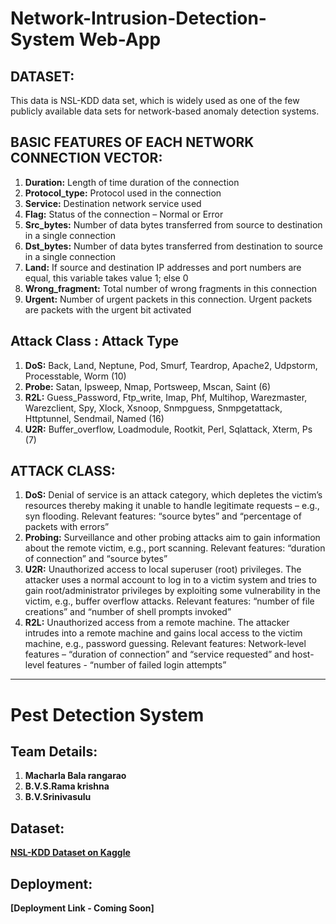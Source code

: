 # Network-Intrusion-Detection-System Web-App

## DATASET:

This data is NSL-KDD data set, which is widely used as one of the few publicly available data sets for network-based anomaly detection systems.  

## BASIC FEATURES OF EACH NETWORK CONNECTION VECTOR:

1) **Duration:** Length of time duration of the connection  
2) **Protocol_type:** Protocol used in the connection  
3) **Service:** Destination network service used  
4) **Flag:** Status of the connection – Normal or Error  
5) **Src_bytes:** Number of data bytes transferred from source to destination in a single connection  
6) **Dst_bytes:** Number of data bytes transferred from destination to source in a single connection  
7) **Land:** If source and destination IP addresses and port numbers are equal, this variable takes value 1; else 0  
8) **Wrong_fragment:** Total number of wrong fragments in this connection  
9) **Urgent:** Number of urgent packets in this connection. Urgent packets are packets with the urgent bit activated  

## Attack Class : Attack Type

1) **DoS:** Back, Land, Neptune, Pod, Smurf, Teardrop, Apache2, Udpstorm, Processtable, Worm (10)  
2) **Probe:** Satan, Ipsweep, Nmap, Portsweep, Mscan, Saint (6)  
3) **R2L:** Guess_Password, Ftp_write, Imap, Phf, Multihop, Warezmaster, Warezclient, Spy, Xlock, Xsnoop, Snmpguess, Snmpgetattack, Httptunnel, Sendmail, Named (16)  
4) **U2R:** Buffer_overflow, Loadmodule, Rootkit, Perl, Sqlattack, Xterm, Ps (7)  

## ATTACK CLASS:

1. **DoS:** Denial of service is an attack category, which depletes the victim’s resources thereby making it unable to handle legitimate requests – e.g., syn flooding. Relevant features: “source bytes” and “percentage of packets with errors”  
2. **Probing:** Surveillance and other probing attacks aim to gain information about the remote victim, e.g., port scanning. Relevant features: “duration of connection” and “source bytes”  
3. **U2R:** Unauthorized access to local superuser (root) privileges. The attacker uses a normal account to log in to a victim system and tries to gain root/administrator privileges by exploiting some vulnerability in the victim, e.g., buffer overflow attacks. Relevant features: “number of file creations” and “number of shell prompts invoked”  
4. **R2L:** Unauthorized access from a remote machine. The attacker intrudes into a remote machine and gains local access to the victim machine, e.g., password guessing. Relevant features: Network-level features – “duration of connection” and “service requested” and host-level features - “number of failed login attempts”  

---

# Pest Detection System

## Team Details:

1. **Macharla Bala rangarao**  
2. **B.V.S.Rama krishna**  
3. **B.V.Srinivasulu**  


## Dataset:

**[NSL-KDD Dataset on Kaggle](https://www.kaggle.com/datasets/hassan06/nslkdd?resource=download)**

## Deployment:

**[Deployment Link - Coming Soon]**
